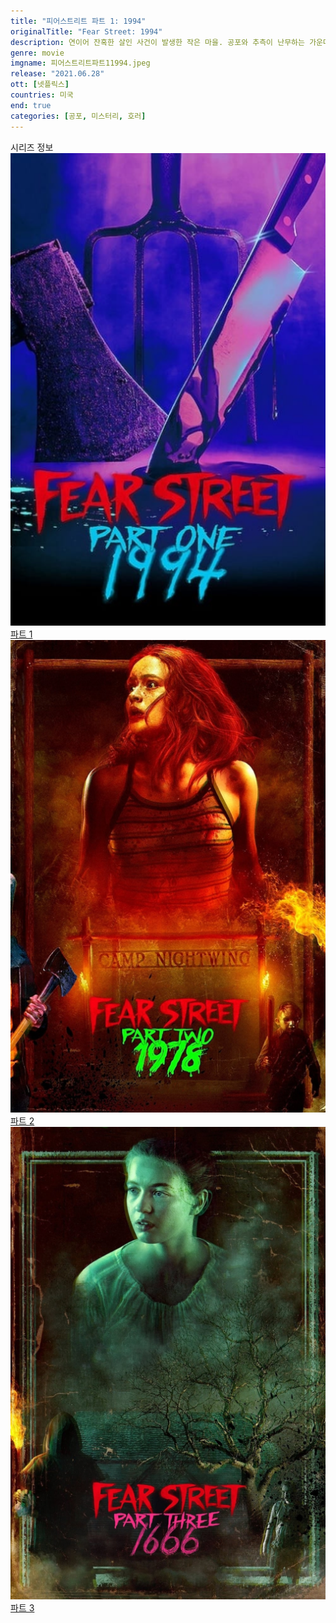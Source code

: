 ```yaml
---
title: "피어스트리트 파트 1: 1994"
originalTitle: "Fear Street: 1994"
description: 연이어 잔혹한 살인 사건이 발생한 작은 마을. 공포와 추측이 난무하는 가운데 마녀의 복수라는 설이 나돈다. 악의 실체를 캐내려는 10대들. 수 세기에 걸친 어둠의 심연을 감당할 수 있을까.
genre: movie
imgname: 피어스트리트파트11994.jpeg
release: "2021.06.28"
ott: [넷플릭스]
countries: 미국
end: true
categories: [공포, 미스터리, 호러]
---
```


<div class="title bold">시리즈 정보</div>

<div class="season-list">
<div class="item">
<a href="https://lesflix.github.io/movie/피어스트리트파트1-1994" >
<img src="/poster/피어스트리트파트11994.jpeg" alt="피어스트리트파트1 1994 포스터 ">
파트 1</a>
</div>

<div class="item">
<a href="https://lesflix.github.io/movie/피어스트리트파트2-1978" >
<img src="/poster/피어스트리트파트21978.jpeg" alt="피어스트리트파트2 1978 포스터 ">
파트 2</a>
</div>

<div class="item">
<a href="https://lesflix.github.io/movie/피어스트리트파트3-1666" >
<img src="/poster/피어스트리트파트31666.jpeg" alt="피어스트리트파트3 1666 포스터 ">
파트 3</a>
</div>
</div>

